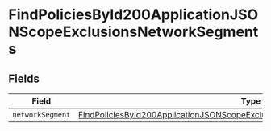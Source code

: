# FindPoliciesById200ApplicationJSONScopeExclusionsNetworkSegments


## Fields

| Field                                                                                                                                                                                       | Type                                                                                                                                                                                        | Required                                                                                                                                                                                    | Description                                                                                                                                                                                 |
| ------------------------------------------------------------------------------------------------------------------------------------------------------------------------------------------- | ------------------------------------------------------------------------------------------------------------------------------------------------------------------------------------------- | ------------------------------------------------------------------------------------------------------------------------------------------------------------------------------------------- | ------------------------------------------------------------------------------------------------------------------------------------------------------------------------------------------- |
| `networkSegment`                                                                                                                                                                            | [FindPoliciesById200ApplicationJSONScopeExclusionsNetworkSegmentsNetworkSegment](../../models/operations/findpoliciesbyid200applicationjsonscopeexclusionsnetworksegmentsnetworksegment.md) | :heavy_minus_sign:                                                                                                                                                                          | N/A                                                                                                                                                                                         |